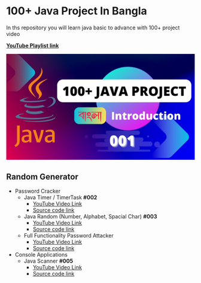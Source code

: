 # 100+ Java Project In Bangla

In ths repository you will learn java basic to advance with 100+ project video

**[YouTube Playlist link](https://www.youtube.com/watch?v=uzgjDP4bQHU&list=PLdcGGiDG9Q0gY5GhEAW6UhacsVhVWPlt1&pp=iAQB)**

[![Java by ST Sabbir](./images/thumb.jpeg)](https://www.youtube.com/watch?v=uzgjDP4bQHU&list=PLdcGGiDG9Q0gY5GhEAW6UhacsVhVWPlt1&pp=iAQB)

## Random Generator

- Password Cracker
  - Java Timer / TimerTask **#002**
    - [YouTube Video Link](https://www.youtube.com/watch?v=_ncqRaksVQ8&list=PLdcGGiDG9Q0gY5GhEAW6UhacsVhVWPlt1&index=2)
    - [Source code link](./java_setinterval_001)
  - Java Random (Number, Alphabet, Spacial Char) **#003**
    - [YouTube Video Link](https://youtu.be/ORNvuNk32cg?list=PLdcGGiDG9Q0gY5GhEAW6UhacsVhVWPlt1)
    - [Source code link](./random_number_generator_002)
  - Full Functionality Password Attacker
    - [YouTube Video Link](https://youtube.com/c/stsabbir)
    - [Source code link](./password_cracker)
- Console Applications
  - Java Scanner **#005**
    - [YouTube Video Link](https://youtu.be/u16c2h2eNv0)
    - [Source code link](./Java%20Scanner%20Package/)
